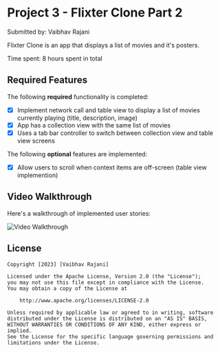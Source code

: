 # Project 3 - Flixter Clone Part 2

Submitted by: Vaibhav Rajani

Flixter Clone is an app that displays a list of movies and it's posters. 

Time spent: 8 hours spent in total

## Required Features

The following **required** functionality is completed:

- [x] Implement network call and table view to display a list of movies currently playing (title, description, image)
- [x] App has a collection view with the same list of movies
- [x] Uses a tab bar controller to switch between collection view and table view screens
 
The following **optional** features are implemented:

- [x] Allow users to scroll when context items are off-screen (table view implemention)

## Video Walkthrough

Here's a walkthrough of implemented user stories:

<img src='https://imgur.com/WKrrw0Z.gif' title='Video Walkthrough' width='' alt='Video Walkthrough' />

## License

    Copyright [2023] [Vaibhav Rajani]

    Licensed under the Apache License, Version 2.0 (the "License");
    you may not use this file except in compliance with the License.
    You may obtain a copy of the License at

        http://www.apache.org/licenses/LICENSE-2.0

    Unless required by applicable law or agreed to in writing, software
    distributed under the License is distributed on an "AS IS" BASIS,
    WITHOUT WARRANTIES OR CONDITIONS OF ANY KIND, either express or implied.
    See the License for the specific language governing permissions and
    limitations under the License.
